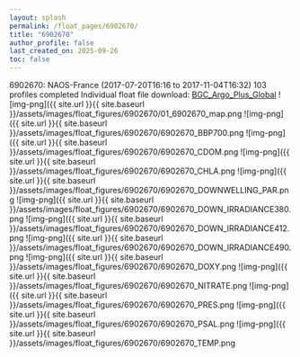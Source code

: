 ```yaml
---
layout: splash
permalink: /float_pages/6902670/
title: "6902670"
author_profile: false
last_created_on: 2025-09-26
toc: false
---
```

 
6902670: NAOS-France (2017-07-20T16:16 to 2017-11-04T16:32)
103 profiles completed
Individual float file download: [BGC_Argo_Plus_Global](https://ftp.soest.hawaii.edu/bgc_argo_plus/Individual_Floats/outliers_removed/6902670_Sprof_processed.nc)
![img-png]({{ site.url }}{{ site.baseurl }}/assets/images/float_figures/6902670/01_6902670_map.png
![img-png]({{ site.url }}{{ site.baseurl }}/assets/images/float_figures/6902670/6902670_BBP700.png
![img-png]({{ site.url }}{{ site.baseurl }}/assets/images/float_figures/6902670/6902670_CDOM.png
![img-png]({{ site.url }}{{ site.baseurl }}/assets/images/float_figures/6902670/6902670_CHLA.png
![img-png]({{ site.url }}{{ site.baseurl }}/assets/images/float_figures/6902670/6902670_DOWNWELLING_PAR.png
![img-png]({{ site.url }}{{ site.baseurl }}/assets/images/float_figures/6902670/6902670_DOWN_IRRADIANCE380.png
![img-png]({{ site.url }}{{ site.baseurl }}/assets/images/float_figures/6902670/6902670_DOWN_IRRADIANCE412.png
![img-png]({{ site.url }}{{ site.baseurl }}/assets/images/float_figures/6902670/6902670_DOWN_IRRADIANCE490.png
![img-png]({{ site.url }}{{ site.baseurl }}/assets/images/float_figures/6902670/6902670_DOXY.png
![img-png]({{ site.url }}{{ site.baseurl }}/assets/images/float_figures/6902670/6902670_NITRATE.png
![img-png]({{ site.url }}{{ site.baseurl }}/assets/images/float_figures/6902670/6902670_PRES.png
![img-png]({{ site.url }}{{ site.baseurl }}/assets/images/float_figures/6902670/6902670_PSAL.png
![img-png]({{ site.url }}{{ site.baseurl }}/assets/images/float_figures/6902670/6902670_TEMP.png
